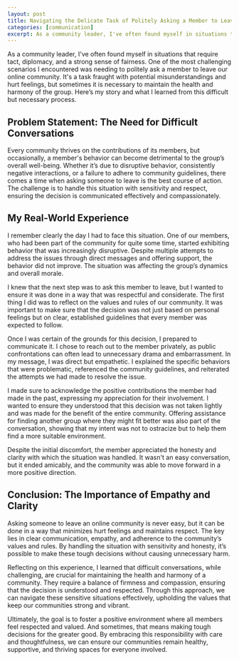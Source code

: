 ```yaml
---
layout: post
title: Navigating the Delicate Task of Politely Asking a Member to Leave an Online Community
categories: [communication]
excerpt: As a community leader, I've often found myself in situations that require tact, diplomacy, and a strong sense of fairness. One of the most challenging scenarios I encountered was needing to politely ask a member to leave our online community. It's a task fraught with potential misunderstandings and hurt feelings, but sometimes it is necessary to maintain the health and harmony of the group. Here’s my story and what I learned from this difficult but necessary process.
---
```


As a community leader, I've often found myself in situations that require tact, diplomacy, and a strong sense of fairness. One of the most challenging scenarios I encountered was needing to politely ask a member to leave our online community. It's a task fraught with potential misunderstandings and hurt feelings, but sometimes it is necessary to maintain the health and harmony of the group. Here’s my story and what I learned from this difficult but necessary process.

## Problem Statement: The Need for Difficult Conversations

Every community thrives on the contributions of its members, but occasionally, a member's behavior can become detrimental to the group’s overall well-being. Whether it’s due to disruptive behavior, consistently negative interactions, or a failure to adhere to community guidelines, there comes a time when asking someone to leave is the best course of action. The challenge is to handle this situation with sensitivity and respect, ensuring the decision is communicated effectively and compassionately.

## My Real-World Experience

I remember clearly the day I had to face this situation. One of our members, who had been part of the community for quite some time, started exhibiting behavior that was increasingly disruptive. Despite multiple attempts to address the issues through direct messages and offering support, the behavior did not improve. The situation was affecting the group’s dynamics and overall morale.

I knew that the next step was to ask this member to leave, but I wanted to ensure it was done in a way that was respectful and considerate. The first thing I did was to reflect on the values and rules of our community. It was important to make sure that the decision was not just based on personal feelings but on clear, established guidelines that every member was expected to follow.

Once I was certain of the grounds for this decision, I prepared to communicate it. I chose to reach out to the member privately, as public confrontations can often lead to unnecessary drama and embarrassment. In my message, I was direct but empathetic. I explained the specific behaviors that were problematic, referenced the community guidelines, and reiterated the attempts we had made to resolve the issue.

I made sure to acknowledge the positive contributions the member had made in the past, expressing my appreciation for their involvement. I wanted to ensure they understood that this decision was not taken lightly and was made for the benefit of the entire community. Offering assistance for finding another group where they might fit better was also part of the conversation, showing that my intent was not to ostracize but to help them find a more suitable environment.

Despite the initial discomfort, the member appreciated the honesty and clarity with which the situation was handled. It wasn't an easy conversation, but it ended amicably, and the community was able to move forward in a more positive direction.

## Conclusion: The Importance of Empathy and Clarity

Asking someone to leave an online community is never easy, but it can be done in a way that minimizes hurt feelings and maintains respect. The key lies in clear communication, empathy, and adherence to the community’s values and rules. By handling the situation with sensitivity and honesty, it’s possible to make these tough decisions without causing unnecessary harm.

Reflecting on this experience, I learned that difficult conversations, while challenging, are crucial for maintaining the health and harmony of a community. They require a balance of firmness and compassion, ensuring that the decision is understood and respected. Through this approach, we can navigate these sensitive situations effectively, upholding the values that keep our communities strong and vibrant.

Ultimately, the goal is to foster a positive environment where all members feel respected and valued. And sometimes, that means making tough decisions for the greater good. By embracing this responsibility with care and thoughtfulness, we can ensure our communities remain healthy, supportive, and thriving spaces for everyone involved.